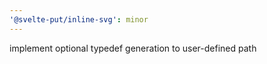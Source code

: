 ```yaml
---
'@svelte-put/inline-svg': minor
---
```


implement optional typedef generation to user-defined path
